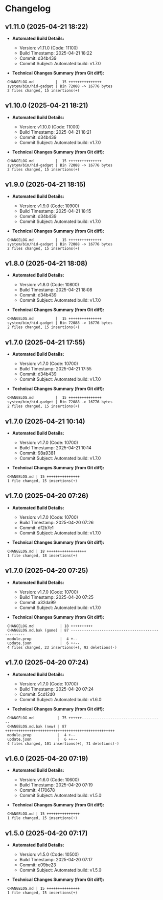 # Changelog

## v1.11.0 (2025-04-21 18:22)

* **Automated Build Details:**
    * Version: v1.11.0 (Code: 11100)
    * Build Timestamp: 2025-04-21 18:22
    * Commit: d34b439
    * Commit Subject: Automated build: v1.7.0

* **Technical Changes Summary (from Git diff):**
```
 CHANGELOG.md          |  15 +++++++++++++++
 system/bin/hid-gadget | Bin 72088 -> 16776 bytes
 2 files changed, 15 insertions(+)
```


## v1.10.0 (2025-04-21 18:21)

* **Automated Build Details:**
    * Version: v1.10.0 (Code: 11000)
    * Build Timestamp: 2025-04-21 18:21
    * Commit: d34b439
    * Commit Subject: Automated build: v1.7.0

* **Technical Changes Summary (from Git diff):**
```
 CHANGELOG.md          |  15 +++++++++++++++
 system/bin/hid-gadget | Bin 72088 -> 16776 bytes
 2 files changed, 15 insertions(+)
```


## v1.9.0 (2025-04-21 18:15)

* **Automated Build Details:**
    * Version: v1.9.0 (Code: 10900)
    * Build Timestamp: 2025-04-21 18:15
    * Commit: d34b439
    * Commit Subject: Automated build: v1.7.0

* **Technical Changes Summary (from Git diff):**
```
 CHANGELOG.md          |  15 +++++++++++++++
 system/bin/hid-gadget | Bin 72088 -> 16776 bytes
 2 files changed, 15 insertions(+)
```


## v1.8.0 (2025-04-21 18:08)

* **Automated Build Details:**
    * Version: v1.8.0 (Code: 10800)
    * Build Timestamp: 2025-04-21 18:08
    * Commit: d34b439
    * Commit Subject: Automated build: v1.7.0

* **Technical Changes Summary (from Git diff):**
```
 CHANGELOG.md          |  15 +++++++++++++++
 system/bin/hid-gadget | Bin 72088 -> 16776 bytes
 2 files changed, 15 insertions(+)
```


## v1.7.0 (2025-04-21 17:55)

* **Automated Build Details:**
    * Version: v1.7.0 (Code: 10700)
    * Build Timestamp: 2025-04-21 17:55
    * Commit: d34b439
    * Commit Subject: Automated build: v1.7.0

* **Technical Changes Summary (from Git diff):**
```
 CHANGELOG.md          |  15 +++++++++++++++
 system/bin/hid-gadget | Bin 72088 -> 16776 bytes
 2 files changed, 15 insertions(+)
```


## v1.7.0 (2025-04-21 10:14)

* **Automated Build Details:**
    * Version: v1.7.0 (Code: 10700)
    * Build Timestamp: 2025-04-21 10:14
    * Commit: 98a9381
    * Commit Subject: Automated build: v1.7.0

* **Technical Changes Summary (from Git diff):**
```
 CHANGELOG.md | 15 +++++++++++++++
 1 file changed, 15 insertions(+)
```


## v1.7.0 (2025-04-20 07:26)

* **Automated Build Details:**
    * Version: v1.7.0 (Code: 10700)
    * Build Timestamp: 2025-04-20 07:26
    * Commit: df2b7e1
    * Commit Subject: Automated build: v1.7.0

* **Technical Changes Summary (from Git diff):**
```
 CHANGELOG.md | 18 ++++++++++++++++++
 1 file changed, 18 insertions(+)
```


## v1.7.0 (2025-04-20 07:25)

* **Automated Build Details:**
    * Version: v1.7.0 (Code: 10700)
    * Build Timestamp: 2025-04-20 07:25
    * Commit: a32da99
    * Commit Subject: Automated build: v1.7.0

* **Technical Changes Summary (from Git diff):**
```
 CHANGELOG.md            | 18 ++++++++++
 CHANGELOG.md.bak (gone) | 87 -------------------------------------------------
 module.prop             |  4 +--
 update.json             |  6 ++--
 4 files changed, 23 insertions(+), 92 deletions(-)
```


## v1.7.0 (2025-04-20 07:24)

* **Automated Build Details:**
    * Version: v1.7.0 (Code: 10700)
    * Build Timestamp: 2025-04-20 07:24
    * Commit: 5cd12d0
    * Commit Subject: Automated build: v1.6.0

* **Technical Changes Summary (from Git diff):**
```
 CHANGELOG.md           | 75 ++++++-------------------------------------
 CHANGELOG.md.bak (new) | 87 ++++++++++++++++++++++++++++++++++++++++++++++++++
 module.prop            |  4 +--
 update.json            |  6 ++--
 4 files changed, 101 insertions(+), 71 deletions(-)
```


## v1.6.0 (2025-04-20 07:19)

* **Automated Build Details:**
    * Version: v1.6.0 (Code: 10600)
    * Build Timestamp: 2025-04-20 07:19
    * Commit: 4170678
    * Commit Subject: Automated build: v1.5.0

* **Technical Changes Summary (from Git diff):**
```
 CHANGELOG.md | 15 +++++++++++++++
 1 file changed, 15 insertions(+)
```


## v1.5.0 (2025-04-20 07:17)

* **Automated Build Details:**
    * Version: v1.5.0 (Code: 10500)
    * Build Timestamp: 2025-04-20 07:17
    * Commit: e09be23
    * Commit Subject: Automated build: v1.5.0

* **Technical Changes Summary (from Git diff):**
```
 CHANGELOG.md | 15 +++++++++++++++
 1 file changed, 15 insertions(+)
```
